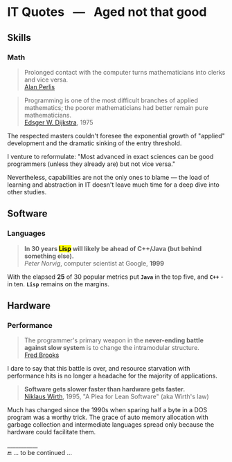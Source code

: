 # IT Quotes &nbsp; &mdash; &nbsp; Aged not that good

## Skills

### Math
 
> Prolonged contact with the computer turns mathematicians into clerks and vice versa.\
[Alan Perlis](../contributors/README.md#Alan-Perlis)

> Programming is one of the most difficult branches of applied mathematics; the poorer mathematicians had better remain pure mathematicians.\
[Edsger W. Dijkstra](../contributors/README.md#Edsger-W-Dijkstra), 1975

The respected masters couldn't foresee the exponential growth of "applied" development and the dramatic sinking of the entry threshold.

I venture to reformulate: "Most advanced in exact sciences can be good programmers (unless they already are) but not vice versa." 

Nevertheless, capabilities are not the only ones to blame — the load of learning and abstraction in IT doesn't leave much time for a deep dive into other studies.

## Software

### Languages

> **In 30 years <mark>Lisp</mark> will likely be ahead of C++/Java (but behind something else).**\
_Peter Norvig_, computer scientist at Google, **1999**

With the elapsed **25** of 30 popular metrics put __`Java`__ in the top five, and __`C++`__ - in ten. __`Lisp`__ remains on the margins.

## Hardware

### Performance 

> The programmer's primary weapon in the **never-ending battle against slow system** is to change the intramodular structure.\
[Fred Brooks](../contributors/README.md#Fred-Brooks)

I dare to say that this battle is over, and resource starvation with performance hits is no longer a headache for the majority of applications.

> **Software gets slower faster than hardware gets faster.**\
[Niklaus Wirth](../contributors/README.md#Niklaus-Wirth), 1995, "A Plea for Lean Software" (aka Wirth's law)

Much has changed since the 1990s when sparing half a byte in a DOS program was a worthy trick. The grace of auto memory allocation with garbage collection and intermediate languages spread only because the hardware could facilitate them.

\___________\
🔚 ... to be continued ...
